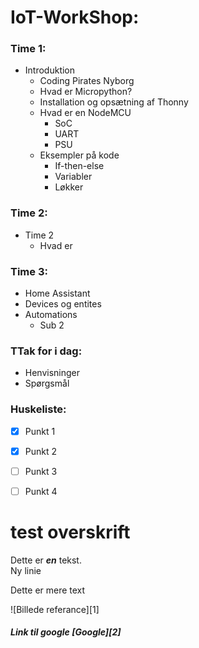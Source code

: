 
# IoT-WorkShop:

### Time 1:  
* Introduktion  
   * Coding Pirates Nyborg  
   * Hvad er Micropython?
   * Installation og opsætning af Thonny
   * Hvad er en NodeMCU
     * SoC
     * UART
     * PSU
   * Eksempler på kode
     * If-then-else
     * Variabler
     * Løkker
### Time 2:  
* Time 2
  * Hvad er 
### Time 3:  
* Home Assistant
* Devices og entites    
* Automations
   * Sub 2
### TTak for i dag:  
  * Henvisninger
  * Spørgsmål

### Huskeliste:  
- [X] Punkt 1
- [X] Punkt 2
- [ ] Punkt 3
- [ ] Punkt 4


# test overskrift
Dette er ___en___ tekst.  
Ny linie  

Dette er mere text  

![Billede referance][1]

##### Link til google [Google][2]

